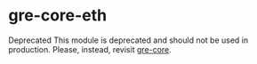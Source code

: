 # gre-core-eth
Deprecated
This module is deprecated and should not be used in production. Please, instead, revisit [gre-core](https://github.com/gre-foundation/gre-core).
